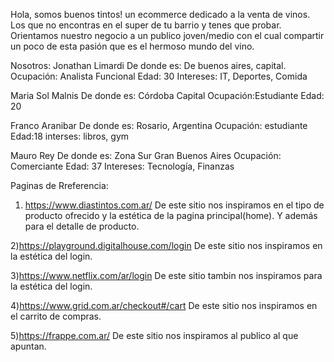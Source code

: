 Hola, somos buenos tintos! un ecommerce dedicado a la venta de vinos. Los que no encontras en el super de tu barrio y tenes que probar. 
Orientamos nuestro negocio a un publico joven/medio con el cual compartir un poco de esta pasión que es el hermoso mundo del vino.

Nosotros:
Jonathan Limardi
De donde es: De buenos aires, capital.
Ocupación: Analista Funcional
Edad: 30
Intereses: IT, Deportes, Comida


Maria Sol Malnis
De donde es: Córdoba Capital
Ocupación:Estudiante
Edad: 20

Franco Aranibar
De donde es: Rosario, Argentina
Ocupación: estudiante
Edad:18
interses: libros,  gym

Mauro Rey
De donde es: Zona Sur Gran Buenos Aires
Ocupación: Comerciante
Edad: 37 
Intereses: Tecnología, Finanzas




Paginas de Rreferencia:

1) https://www.diastintos.com.ar/
De este sitio nos inspiramos en el tipo de producto ofrecido y la estética de la pagina principal(home).
Y además para el detalle de producto.

2)https://playground.digitalhouse.com/login
De este sitio nos inspiramos en la estética del login.

3)https://www.netflix.com/ar/login
De este sitio tambin nos inspiramos para la estética del login.

4)https://www.grid.com.ar/checkout#/cart
De este sitio nos inspiramos en el carrito de compras.

5)https://frappe.com.ar/
De este sitio nos inspiramos al publico al que apuntan.

